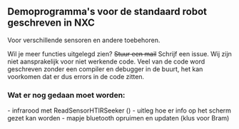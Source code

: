 <h2>Demoprogramma's voor de standaard robot geschreven in NXC</h2>
Voor verschillende sensoren en andere toebehoren.

Wil je meer functies uitgelegd zien? ~~Stuur een mail~~ Schrijf een issue.
Wij zijn niet aansprakelijk voor niet werkende code. Veel van de code word geschreven zonder een compiler en debugger in de buurt, het kan voorkomen dat er dus errors in de code zitten.

<h3>Wat er nog gedaan moet worden:</h3>
- infrarood met ReadSensorHTIRSeeker	()
- uitleg hoe er info op het scherm gezet kan worden
- mapje bluetooth opruimen en updaten (klus voor Bram)
